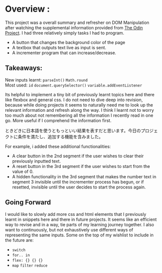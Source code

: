 # Overview :
This project was a overall summary and refresher on DOM Manipulation after watching the supplemental information provided from [The Odin Project](https://www.theodinproject.com/lessons/foundations-dom-manipulation-and-events). I had three relatively simply tasks I had to program.
* A button that changes the background color of the page
* A textbox that outputs text live as input is sent.
* A incrementer program that can increase/decrease.


## Takeaways:
New inputs learnt: `parseInt()` `Math.round`  
Most used: `id` `document.querySelector()` `variable.addEventListener`

Its helpful to implement a tiny bit of previously learnt topics here and there like flexbox and general css. I do not need to dive deep into revision, because while doing projects it seems to naturally need me to look up the relevant information and refresh along the way. I think I learnt not to worry too much about not remembering all the information I recently read in one go. More useful if I comprehend the information first.

ときどきに日本語を使うともっといい結果を表すだと思います。今日のプロジェクトに条件を満たし、追加する機能を含みました。

For example, i added these additional functionalities:
* A clear button in the 2nd segment if the user wishes to clear their previously inputted text.
* A reset button in the 3rd segment if the user wishes to start from the value of 0.
* A hidden functionality in the 3rd segment that makes the number text in segment 3 invisible until the incrementer process has begun, or if resetted, invisible until the user decides to start the process again.

## Going Forward

I would like to slowly add more css and html elements that I previously learnt in snippets here and there in future projects. It seems like an efficient way to revise and in a way, tie parts of my learning journey together. 
I also want to continuously, but not exhaustively use different ways of representing the same inputs. Some on the top of my wishlist to include in the future are:
* `switch`
* `for.. in` 
* `flex: {} {} {}`
* `map` `filter` `reduce`
